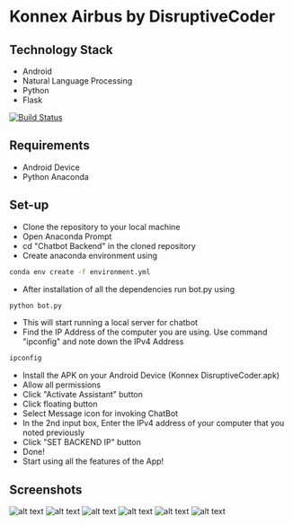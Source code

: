 # Konnex Airbus by DisruptiveCoder

## Technology Stack
- Android
- Natural Language Processing
- Python
- Flask

[![Build Status](https://travis-ci.org/joemccann/dillinger.svg?branch=master)](https://travis-ci.org/joemccann/dillinger)

## Requirements
- Android Device
- Python Anaconda 

## Set-up
- Clone the repository to your local machine
- Open Anaconda Prompt
- cd "Chatbot Backend" in the cloned repository
- Create anaconda environment using
```sh
conda env create -f environment.yml
``` 
- After installation of all the dependencies run bot.py using 
```sh
python bot.py
``` 
- This will start running a local server for chatbot
- Find the IP Address of the computer you are using. Use command "ipconfig" and note down the IPv4 Address
```sh
ipconfig
```
- Install the APK on your Android Device (Konnex DisruptiveCoder.apk)
- Allow all permissions
- Click "Activate Assistant" button
- Click floating button
- Select Message icon for invoking ChatBot
- In the 2nd input box, Enter the IPv4 address of your computer that you noted previously
- Click "SET BACKEND IP" button
- Done!
- Start using all the features of the App!

## Screenshots
![alt text](https://github.com/karthik261099/Airbus-Konnex-DisruptiveCoder/blob/master/Documents/Screenshot/%20%20(1).jpeg)
![alt text](https://github.com/karthik261099/Airbus-Konnex-DisruptiveCoder/blob/master/Documents/Screenshot/%20%20(2).jpeg)
![alt text](https://github.com/karthik261099/Airbus-Konnex-DisruptiveCoder/blob/master/Documents/Screenshot/%20%20(3).jpeg)
![alt text](https://github.com/karthik261099/Airbus-Konnex-DisruptiveCoder/blob/master/Documents/Screenshot/%20%20(4).jpeg)
![alt text](https://github.com/karthik261099/Airbus-Konnex-DisruptiveCoder/blob/master/Documents/Screenshot/%20%20(5).jpeg)
![alt text](https://github.com/karthik261099/Airbus-Konnex-DisruptiveCoder/blob/master/Documents/Screenshot/%20%20(6).jpeg)
